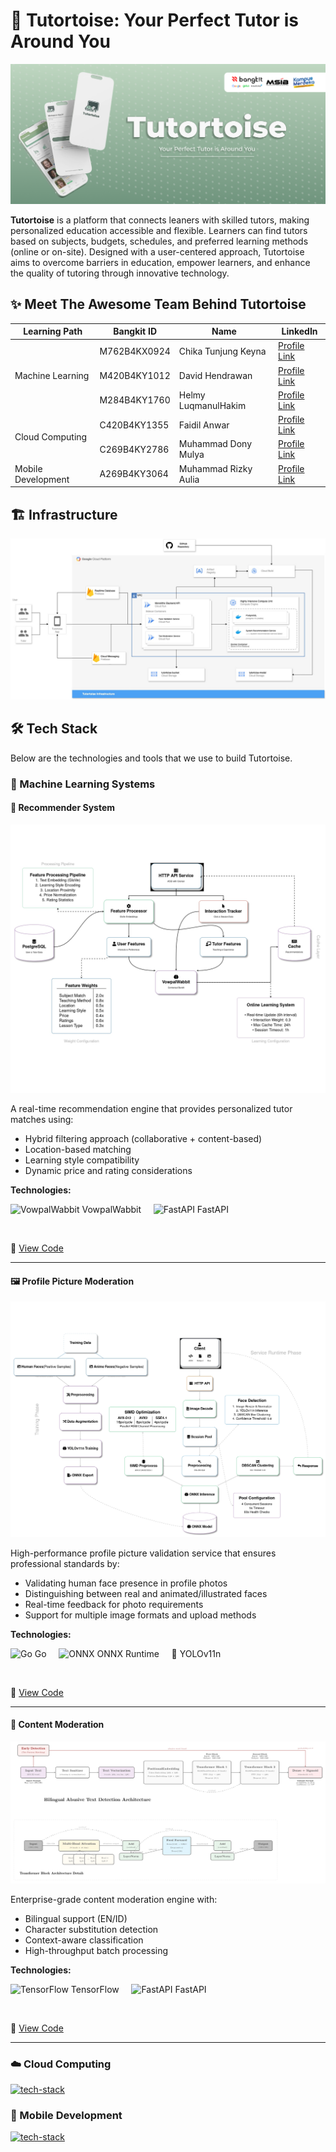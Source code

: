 # 🐢 Tutortoise: Your Perfect Tutor is Around You

![Banner](banner.png)

**Tutortoise** is a platform that connects leaners with skilled tutors, making personalized education accessible and flexible. Learners can find tutors based on subjects, budgets, schedules, and preferred learning methods (online or on-site). Designed with a user-centered approach, Tutortoise aims to overcome barriers in education, empower learners, and enhance the quality of tutoring through innovative technology.

## ✨ Meet The Awesome Team Behind Tutortoise

<table>
  <thead>
    <tr>
      <th>Learning Path</th>
      <th>Bangkit ID</th>
      <th>Name</th>
      <th>LinkedIn</th>
    </tr>
  </thead>
  <tbody>
    <tr>
      <td rowspan="3">Machine Learning</td>
      <td>M762B4KX0924</td>
      <td>Chika Tunjung Keyna</td>
      <td><a href="https://www.linkedin.com/in/chikatunjungkeyna/">Profile Link</a></td>
    </tr>
    <tr>
      <td>M420B4KY1012</td>
      <td>David Hendrawan</td>
      <td><a href="https://www.linkedin.com/in/davidhendrawan/">Profile Link</a></td>
    </tr>
    <tr>
      <td>M284B4KY1760</td>
      <td>Helmy LuqmanulHakim</td>
      <td><a href="https://www.linkedin.com/in/helmyl/">Profile Link</a></td>
    </tr>
    <tr>
      <td rowspan="2">Cloud Computing</td>
      <td>C420B4KY1355</td>
      <td>Faidil Anwar</td>
      <td><a href="https://www.linkedin.com/in/faidil">Profile Link</a></td>
    </tr>
    <tr>
      <td>C269B4KY2786</td>
      <td>Muhammad Dony Mulya</td>
      <td><a href="https://www.linkedin.com/in/mdonym/">Profile Link</a></td>
    </tr>
    <tr>
      <td>Mobile Development</td>
      <td>A269B4KY3064</td>
      <td>Muhammad Rizky Aulia</td>
      <td><a href="https://www.linkedin.com/in/muhammad-rizky-aulia-bb6bb12b0/">Profile Link</a></td>
    </tr>
  </tbody>
</table>

## 🏗️ Infrastructure

![Infrastructure Diagram](./infra.jpg)

## 🛠️ Tech Stack

Below are the technologies and tools that we use to build Tutortoise.

### 🤖 Machine Learning Systems

#### 🎯 Recommender System
![Recommender System Architecture](./ml-assets/recsys-service_architecture.jpg)

A real-time recommendation engine that provides personalized tutor matches using:
- Hybrid filtering approach (collaborative + content-based)
- Location-based matching
- Learning style compatibility
- Dynamic price and rating considerations

**Technologies:**
<p align="left">
  <img src="https://avatars.githubusercontent.com/u/43754238?s=400&v=4" width="24" alt="VowpalWabbit"> VowpalWabbit &nbsp;&nbsp;&nbsp;
  <img src="https://skillicons.dev/icons?i=fastapi" width="24" alt="FastAPI"> FastAPI
</p>

<br>

📂 [View Code](https://github.com/tutortoise/system-recommender-service)

---

#### 🖼️ Profile Picture Moderation
![Profile Picture Moderation Architecture](./ml-assets/pfp-moderation-service_architecture.jpg)

High-performance profile picture validation service that ensures professional standards by:
- Validating human face presence in profile photos
- Distinguishing between real and animated/illustrated faces
- Real-time feedback for photo requirements
- Support for multiple image formats and upload methods

**Technologies:**
<p align="left">
<img src="https://skillicons.dev/icons?i=go" width="24" alt="Go"> Go &nbsp;&nbsp;&nbsp;
<img src="https://avatars.githubusercontent.com/u/31675368?s=400&v=4" width="24" alt="ONNX"> ONNX Runtime &nbsp;&nbsp;&nbsp;
🧠︎ YOLOv11n
</p>

<br>

📂 [View Code](https://github.com/tutortoise/face-validation-service)

---

#### 📝 Content Moderation
![Content Moderation Architecture](./ml-assets/content-moderation_architecture.jpg)

Enterprise-grade content moderation engine with:
- Bilingual support (EN/ID)
- Character substitution detection
- Context-aware classification
- High-throughput batch processing

**Technologies:**
<p align="left">
  <img src="https://skillicons.dev/icons?i=tensorflow" width="24" alt="TensorFlow"> TensorFlow &nbsp;&nbsp;&nbsp;
  <img src="https://skillicons.dev/icons?i=fastapi" width="24" alt="FastAPI"> FastAPI
</p>

<br>

📂 [View Code](https://github.com/tutortoise/bilingual-abusive-detection-service)

---

### ☁️ Cloud Computing

[![tech-stack](https://skillicons.dev/icons?i=gcp,ts,bun,express,postgres,firebase,docker,terraform,githubactions)](https://skillicons.dev)

### 📱 Mobile Development

[![tech-stack](https://skillicons.dev/icons?i=androidstudio,kotlin,figma)](https://skillicons.dev)
